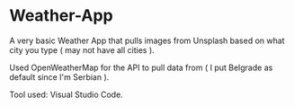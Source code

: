 # Weather-App
A very basic Weather App that pulls images from Unsplash based on what city you type (  may not have all cities ).

Used OpenWeatherMap for the API to pull data from ( I put Belgrade as default since I'm Serbian ).

Tool used: Visual Studio Code.
